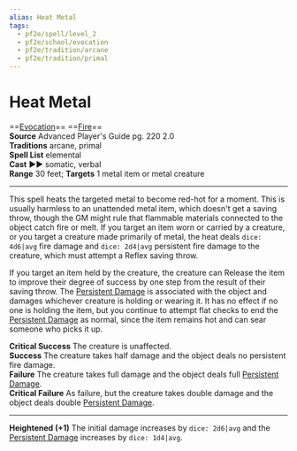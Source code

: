 ```yaml
---
alias: Heat Metal
tags:
  - pf2e/spell/level_2
  - pf2e/school/evocation
  - pf2e/tradition/arcane
  - pf2e/tradition/primal
---
```


# Heat Metal

==[Evocation](Evocation.md)== ==[Fire](Fire.md)==  
__Source__ Advanced Player's Guide pg. 220 2.0  
**Traditions** arcane, primal  
**Spell List** elemental  
**Cast** ►► somatic, verbal  
**Range** 30 feet; **Targets** 1 metal item or metal creature

---

This spell heats the targeted metal to become red-hot for a moment. This is usually harmless to an unattended metal item, which doesn't get a saving throw, though the GM might rule that flammable materials connected to the object catch fire or melt. If you target an item worn or carried by a creature, or you target a creature made primarily of metal, the heat deals `dice: 4d6|avg` fire damage and `dice: 2d4|avg` persistent fire damage to the creature, which must attempt a Reflex saving throw.

If you target an item held by the creature, the creature can Release the item to improve their degree of success by one step from the result of their saving throw. The [Persistent Damage](Persistent%20Damage.md) is associated with the object and damages whichever creature is holding or wearing it. It has no effect if no one is holding the item, but you continue to attempt flat checks to end the [Persistent Damage](Persistent%20Damage.md) as normal, since the item remains hot and can sear someone who picks it up.

**Critical Success** The creature is unaffected.  
**Success** The creature takes half damage and the object deals no persistent fire damage.  
**Failure** The creature takes full damage and the object deals full [Persistent Damage](Persistent%20Damage.md).  
**Critical Failure** As failure, but the creature takes double damage and the object deals double [Persistent Damage](Persistent%20Damage.md).

<hr>

**Heightened (+1)** The initial damage increases by `dice: 2d6|avg` and the [Persistent Damage](Persistent%20Damage.md) increases by `dice: 1d4|avg`.
